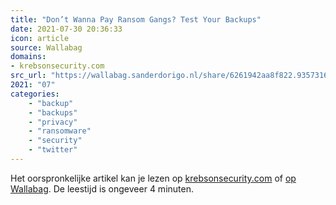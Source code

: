 ```yaml
---
title: "Don’t Wanna Pay Ransom Gangs? Test Your Backups"
date: 2021-07-30 20:36:33
icon: article
source: Wallabag
domains:
- krebsonsecurity.com
src_url: "https://wallabag.sanderdorigo.nl/share/6261942aa8f822.93573169"
2021: "07"
categories:
    - "backup"
    - "backups"
    - "privacy"
    - "ransomware"
    - "security"
    - "twitter"
---
```

Het oorspronkelijke artikel kan je lezen op [krebsonsecurity.com](https://krebsonsecurity.com/2021/07/dont-wanna-pay-ransom-gangs-test-your-backups/) of [op Wallabag](https://wallabag.sanderdorigo.nl/share/6261942aa8f822.93573169). De leestijd is ongeveer 4 minuten.